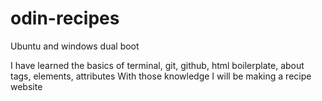 # odin-recipes
Ubuntu and windows dual boot

I have learned the basics of terminal, git, github, html boilerplate, about tags, elements, attributes 
With those knowledge I will be making a recipe website

